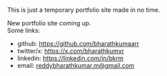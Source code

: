 This is just a temporary portfolio site made in no time. 

New portfolio site coming up.  
Some links:  
- github: https://github.com/bharathkumaarr
- twitter/x: https://x.com/bharathkumxr
- linkedin: https://linkedin.com/in/bkrm
- email: reddybharathkumar.m@gmail.com
